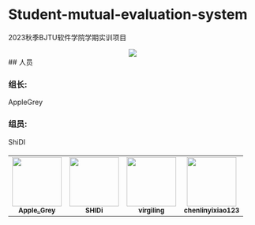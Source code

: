 # Student-mutual-evaluation-system
2023秋季BJTU软件学院学期实训项目

<div align="center">  
  <img  src="https://github-readme-streak-stats.herokuapp.com?user=dongyuanwai&theme=onedark&date_format=M%20j%5B%2C%20Y%5D" />
</div>
## 人员



  ### 组长:  

AppleGrey

### 组员:  
ShiDI

####            

<table>
  <tr>
    <td align="center"><a href="https://github.com/AppleGrey"><img src="https://avatars.githubusercontent.com/u/102886879?v=4" width="100px;" alt=""/><br /><sub><b>Apple_Grey</b></sub></a><br />
    <td align="center"><a href="https://github.com/SHIDi233"><img src="https://avatars.githubusercontent.com/u/111480474?s=400&u=31053ec56b74d5e6e75281b05fb7be6240f63922&v=4" width="100px;" alt=""/><br /><sub><b>SHIDi</b></sub></a><br /><a href="#data-Routhleck" title="Data">
    <td align="center"><a href="https://github.com/LWJ2214555838"><img src="https://avatars.githubusercontent.com/u/87682942?v=4" width="100px;" alt=""/><br /><sub><b>virgiling</b></sub></a><br />
    <td align="center"><a href="https://github.com/chenlinyixiao123"><img src="https://avatars.githubusercontent.com/u/128485724?v=4" width="100px;" alt=""/><br /><sub><b>chenlinyixiao123</b></sub></a><br />
  </tr>
</table>
